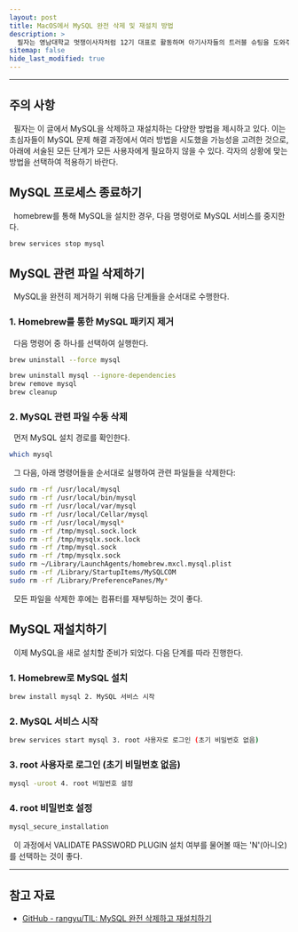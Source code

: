 ```yaml
---
layout: post
title: MacOS에서 MySQL 완전 삭제 및 재설치 방법
description: >
  필자는 영남대학교 멋쟁이사자처럼 12기 대표로 활동하며 아기사자들의 트러블 슈팅을 도와주던 중, MacOS 환경에서 MySQL 재설치 과정에 어려움을 겪는 아기사자를 도왔다. 이 글에서는 그 해결 과정을 상세히 기술하고자 한다.
sitemap: false
hide_last_modified: true
---
```


---

## 주의 사항

&nbsp; 필자는 이 글에서 MySQL을 삭제하고 재설치하는 다양한 방법을 제시하고 있다. 이는 초심자들이 MySQL 문제 해결 과정에서 여러 방법을 시도했을 가능성을 고려한 것으로, 아래에 서술된 모든 단계가 모든 사용자에게 필요하지 않을 수 있다. 각자의 상황에 맞는 방법을 선택하여 적용하기 바란다.

## MySQL 프로세스 종료하기

&nbsp; homebrew를 통해 MySQL을 설치한 경우, 다음 명령어로 MySQL 서비스를 중지한다.

```sh
brew services stop mysql
```

## MySQL 관련 파일 삭제하기

&nbsp; MySQL을 완전히 제거하기 위해 다음 단계들을 순서대로 수행한다.

### 1. Homebrew를 통한 MySQL 패키지 제거

&nbsp; 다음 명령어 중 하나를 선택하여 실행한다.

```sh
brew uninstall --force mysql
```

```sh
brew uninstall mysql --ignore-dependencies
brew remove mysql
brew cleanup
```

### 2. MySQL 관련 파일 수동 삭제

&nbsp; 먼저 MySQL 설치 경로를 확인한다.

```sh
which mysql
```

&nbsp; 그 다음, 아래 명령어들을 순서대로 실행하여 관련 파일들을 삭제한다:

```sh
sudo rm -rf /usr/local/mysql
sudo rm -rf /usr/local/bin/mysql
sudo rm -rf /usr/local/var/mysql
sudo rm -rf /usr/local/Cellar/mysql
sudo rm -rf /usr/local/mysql*
sudo rm -rf /tmp/mysql.sock.lock
sudo rm -rf /tmp/mysqlx.sock.lock
sudo rm -rf /tmp/mysql.sock
sudo rm -rf /tmp/mysqlx.sock
sudo rm ~/Library/LaunchAgents/homebrew.mxcl.mysql.plist
sudo rm -rf /Library/StartupItems/MySQLCOM
sudo rm -rf /Library/PreferencePanes/My*
```

&nbsp; 모든 파일을 삭제한 후에는 컴퓨터를 재부팅하는 것이 좋다.

## MySQL 재설치하기

&nbsp; 이제 MySQL을 새로 설치할 준비가 되었다. 다음 단계를 따라 진행한다.

### 1. Homebrew로 MySQL 설치

```sh
brew install mysql 2. MySQL 서비스 시작
```

### 2. MySQL 서비스 시작

```sh
brew services start mysql 3. root 사용자로 로그인 (초기 비밀번호 없음)
```

### 3. root 사용자로 로그인 (초기 비밀번호 없음)

```sh
mysql -uroot 4. root 비밀번호 설정
```

### 4. root 비밀번호 설정

```sh
mysql_secure_installation
```

&nbsp; 이 과정에서 VALIDATE PASSWORD PLUGIN 설치 여부를 물어볼 때는 'N'(아니오)를 선택하는 것이 좋다.

---

## 참고 자료

- [GitHub - rangyu/TIL: MySQL 완전 삭제하고 재설치하기](<https://github.com/rangyu/TIL/blob/master/mysql/MySQL-%EC%99%84%EC%A0%84-%EC%82%AD%EC%A0%9C%ED%95%98%EA%B3%A0-%EC%9E%AC%EC%84%A4%EC%B9%98%ED%95%98%EA%B8%B0-(MacOS).md>)
